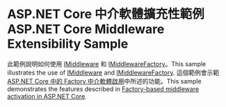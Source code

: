 # <a name="aspnet-core-middleware-extensibility-sample"></a><span data-ttu-id="da57b-101">ASP.NET Core 中介軟體擴充性範例</span><span class="sxs-lookup"><span data-stu-id="da57b-101">ASP.NET Core Middleware Extensibility Sample</span></span>

<span data-ttu-id="da57b-102">此範例說明如何使用 [IMiddleware](https://docs.microsoft.com/dotnet/api/microsoft.aspnetcore.http.imiddleware) 和 [IMiddlewareFactory](https://docs.microsoft.com/dotnet/api/microsoft.aspnetcore.http.imiddlewarefactory)。</span><span class="sxs-lookup"><span data-stu-id="da57b-102">This sample illustrates the use of [IMiddleware](https://docs.microsoft.com/dotnet/api/microsoft.aspnetcore.http.imiddleware) and [IMiddlewareFactory](https://docs.microsoft.com/dotnet/api/microsoft.aspnetcore.http.imiddlewarefactory).</span></span> <span data-ttu-id="da57b-103">這個範例會示範 [ASP.NET Core 中的 Factory 中介軟體啟用](https://docs.microsoft.com/aspnet/core/fundamentals/middleware/middleware-extensibility)中所述的功能。</span><span class="sxs-lookup"><span data-stu-id="da57b-103">This sample demonstrates the features described in [Factory-based middleware activation in ASP.NET Core](https://docs.microsoft.com/aspnet/core/fundamentals/middleware/middleware-extensibility).</span></span>
